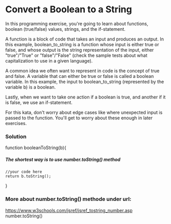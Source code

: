 # Convert a Boolean to a String

In this programming exercise, you're going to learn about functions, boolean (true/false) values, strings, and the if-statement.

A function is a block of code that takes an input and produces an output. In this example, boolean_to_string is a function whose input is either true or false, and whose output is the string representation of the input, either "true"/"True" or "false"/"False" (check the sample tests about what capitalization to use in a given language).

A common idea we often want to represent in code is the concept of true and false. A variable that can either be true or false is called a boolean variable. In this example, the input to boolean_to_string (represented by the variable b) is a boolean.

Lastly, when we want to take one action if a boolean is true, and another if it is false, we use an if-statement.

For this kata, don't worry about edge cases like where unexpected input is passed to the function. You'll get to worry about these enough in later exercises.

### Solution

function booleanToString(b){

##### The shortest way is to use number.toString() method

    //your code here
    return b.toString();

}

### More about number.toString() methode under url:

https://www.w3schools.com/jsref/jsref_tostring_number.asp
number.toString()

